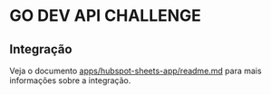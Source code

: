 # GO DEV API CHALLENGE

## Integração
Veja o documento [apps/hubspot-sheets-app/readme.md](apps/hubspot-sheets-app/readme.md) para mais informações sobre a integração.